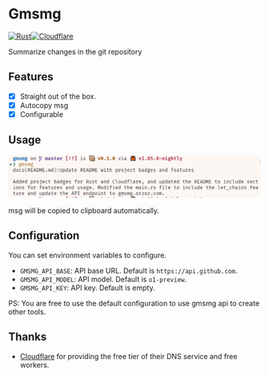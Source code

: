 # Gmsmg
[![Rust](https://img.shields.io/badge/-Rust-orange?logo=rust&style=for-the-badge&logoColor=white)](https://www.rust-lang.org/)[![Cloudflare](https://img.shields.io/badge/-Cloudflare-yellow?style=for-the-badge&color=555555&logo=cloudflare)](https://www.cloudflare.com/)


Summarize changes in the git repository

## Features
- [x] Straight out of the box.
- [x] Autocopy msg
- [x] Configurable

## Usage

![Example](./public/example.png)

msg will be copied to clipboard automatically.

## Configuration

You can set environment variables to configure.

- `GMSMG_API_BASE`: API base URL. Default is `https://api.github.com`.
- `GMSMG_API_MODEL`: API model. Default is `o1-preview`.
- `GMSMG_API_KEY`: API key. Default is empty.

PS: You are free to use the default configuration to use gmsmg api to create other tools.

## Thanks

- [Cloudflare](https://www.cloudflare.com/) for providing the free tier of their DNS service and free workers.